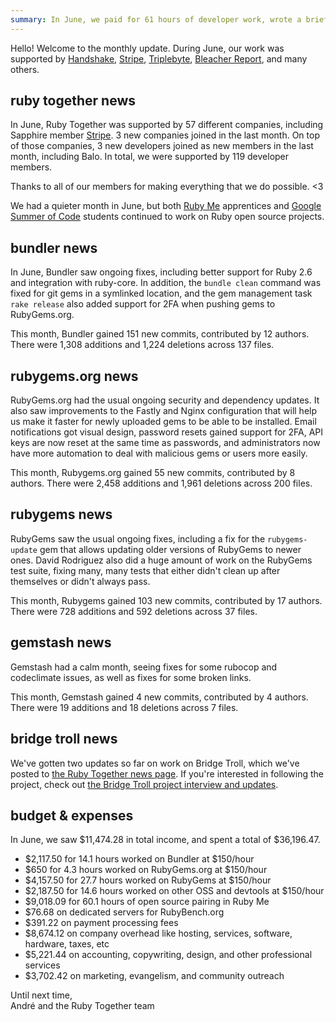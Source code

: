 ```yaml
---
summary: In June, we paid for 61 hours of developer work, wrote a brief summary of what we did during the month.
---
```


Hello! Welcome to the monthly update. During June, our work was supported by [Handshake](https://handshake.org), [Stripe](https://stripe.com), [Triplebyte](https://triplebyte.com/os/rubytogether), [Bleacher Report](http://www.bleacherreport.com), and many others.

## ruby together news

In June, Ruby Together was supported by 57 different companies, including Sapphire member [Stripe](https://stripe.com). 3 new companies joined in the last month. On top of those companies, 3 new developers joined as new members in the last month, including Balo. In total, we were supported by 119 developer members.

Thanks to all of our members for making everything that we do possible. &lt;3

We had a quieter month in June, but both [Ruby Me](https://rubyme.org) apprentices and [Google Summer of Code](https://summerofcode.withgoogle.com) students continued to work on Ruby open source projects.

## bundler news

In June, Bundler saw ongoing fixes, including better support for Ruby 2.6 and integration with ruby-core. In addition, the `bundle clean` command was fixed for git gems in a symlinked location, and the gem management task `rake release` also added support for 2FA when pushing gems to RubyGems.org.

This month, Bundler gained 151 new commits, contributed by 12 authors. There were 1,308 additions and 1,224 deletions across 137 files.

## rubygems.org news

RubyGems.org had the usual ongoing security and dependency updates. It also saw improvements to the Fastly and Nginx configuration that will help us make it faster for newly uploaded gems to be able to be installed. Email notifications got visual design, password resets gained support for 2FA, API keys are now reset at the same time as passwords, and administrators now have more automation to deal with malicious gems or users more easily.

This month, Rubygems.org gained 55 new commits, contributed by 8 authors. There were 2,458 additions and 1,961 deletions across 200 files.

## rubygems news

RubyGems saw the usual ongoing fixes, including a fix for the `rubygems-update` gem that allows updating older versions of RubyGems to newer ones. David Rodriguez also did a huge amount of work on the RubyGems test suite, fixing many, many tests that either didn't clean up after themselves or didn't always pass.

This month, Rubygems gained 103 new commits, contributed by 17 authors. There were 728 additions and 592 deletions across 37 files.

## gemstash news

Gemstash had a calm month, seeing fixes for some rubocop and codeclimate issues, as well as fixes for some broken links.

This month, Gemstash gained 4 new commits, contributed by 4 authors. There were 19 additions and 18 deletions across 7 files.

## bridge troll news

We've gotten two updates so far on work on Bridge Troll, which we've posted to [the Ruby Together news page](https://rubytogether.org/news). If you're interested in following the project, check out [the Bridge Troll project interview and updates](https://rubytogether.test/news/2019-07-07-helping-everyone-learn-to-code).

## budget &amp; expenses

In June, we saw $11,474.28 in total income, and spent a total of $36,196.47.

* $2,117.50 for 14.1 hours worked on Bundler at $150/hour
* $650 for 4.3 hours worked on RubyGems.org at $150/hour
* $4,157.50 for 27.7 hours worked on RubyGems at $150/hour
* $2,187.50 for 14.6 hours worked on other OSS and devtools at $150/hour
* $9,018.09 for 60.1 hours of open source pairing in Ruby Me
* $76.68 on dedicated servers for RubyBench.org
* $391.22 on payment processing fees
* $8,674.12 on company overhead like hosting, services, software, hardware, taxes, etc
* $5,221.44 on accounting, copywriting, design, and other professional services
* $3,702.42 on marketing, evangelism, and community outreach

Until next time,<br>
André and the Ruby Together team
